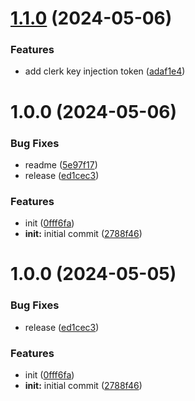 # [1.1.0](https://github.com/ThomasClague/ng-clerk/compare/v1.0.0...v1.1.0) (2024-05-06)


### Features

* add clerk key injection token ([adaf1e4](https://github.com/ThomasClague/ng-clerk/commit/adaf1e4e0cd4ed2b5c69d9a5b9d6eec2349463a5))

# 1.0.0 (2024-05-06)


### Bug Fixes

* readme ([5e97f17](https://github.com/ThomasClague/ng-clerk/commit/5e97f17635d141460d143ca318cb97d6ac95fcf3))
* release ([ed1cec3](https://github.com/ThomasClague/ng-clerk/commit/ed1cec357a262934035b74da5694992f0848bade))


### Features

* init ([0fff6fa](https://github.com/ThomasClague/ng-clerk/commit/0fff6fa68591828926ec5a8b76f271d7898b624e))
* **init:** initial commit ([2788f46](https://github.com/ThomasClague/ng-clerk/commit/2788f4620868c868230782f00286dd9c6df38d30))

# 1.0.0 (2024-05-05)


### Bug Fixes

* release ([ed1cec3](https://github.com/ThomasClague/ng-clerk/commit/ed1cec357a262934035b74da5694992f0848bade))


### Features

* init ([0fff6fa](https://github.com/ThomasClague/ng-clerk/commit/0fff6fa68591828926ec5a8b76f271d7898b624e))
* **init:** initial commit ([2788f46](https://github.com/ThomasClague/ng-clerk/commit/2788f4620868c868230782f00286dd9c6df38d30))

